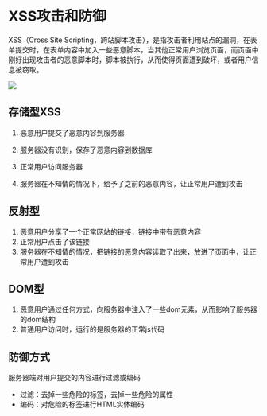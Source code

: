 # XSS攻击和防御
XSS（Cross Site Scripting，跨站脚本攻击），是指攻击者利用站点的漏洞，在表单提交时，在表单内容中加入一些恶意脚本，当其他正常用户浏览页面，而页面中刚好出现攻击者的恶意脚本时，脚本被执行，从而使得页面遭到破坏，或者用户信息被窃取。        

![](http://mdrs.yuanjin.tech/img/20211102135438.png)


## 存储型XSS

1. 恶意用户提交了恶意内容到服务器
2. 服务器没有识别，保存了恶意内容到数据库



1. 正常用户访问服务器
2. 服务器在不知情的情况下，给予了之前的恶意内容，让正常用户遭到攻击



## 反射型

1. 恶意用户分享了一个正常网站的链接，链接中带有恶意内容
2. 正常用户点击了该链接
3. 服务器在不知情的情况，把链接的恶意内容读取了出来，放进了页面中，让正常用户遭到攻击



## DOM型

1. 恶意用户通过任何方式，向服务器中注入了一些dom元素，从而影响了服务器的dom结构
2. 普通用户访问时，运行的是服务器的正常js代码                                                            




## 防御方式

服务器端对用户提交的内容进行过滤或编码

- 过滤：去掉一些危险的标签，去掉一些危险的属性
- 编码：对危险的标签进行HTML实体编码
